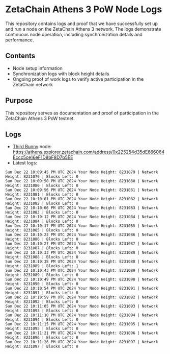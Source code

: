 # ZetaChain Athens 3 PoW Node Logs
This repository contains logs and proof that we have successfully set up and run a node on the ZetaChain Athens 3 network. The logs demonstrate continuous node operation, including synchronization details and performance.

## Contents
- Node setup information
- Synchronization logs with block height details
- Ongoing proof of work logs to verify active participation in the ZetaChain network

## Purpose
This repository serves as documentation and proof of participation in the ZetaChain Athens 3 PoW testnet.

## Logs

- [Third Bunny](https://thirdbunny.xyz/) node: https://athens.explorer.zetachain.com/address/0x225254d35dE666064Eccc5ce16eF1D8bF8D7b5EE
- Latest logs:
```
Sun Dec 22 10:09:45 PM UTC 2024 Your Node Height: 8231079 | Network Height: 8231079 | Blocks Left: 0
Sun Dec 22 10:09:50 PM UTC 2024 Your Node Height: 8231080 | Network Height: 8231080 | Blocks Left: 0
Sun Dec 22 10:09:56 PM UTC 2024 Your Node Height: 8231081 | Network Height: 8231081 | Blocks Left: 0
Sun Dec 22 10:10:01 PM UTC 2024 Your Node Height: 8231082 | Network Height: 8231082 | Blocks Left: 0
Sun Dec 22 10:10:06 PM UTC 2024 Your Node Height: 8231083 | Network Height: 8231083 | Blocks Left: 0
Sun Dec 22 10:10:12 PM UTC 2024 Your Node Height: 8231084 | Network Height: 8231084 | Blocks Left: 0
Sun Dec 22 10:10:17 PM UTC 2024 Your Node Height: 8231085 | Network Height: 8231085 | Blocks Left: 0
Sun Dec 22 10:10:22 PM UTC 2024 Your Node Height: 8231086 | Network Height: 8231086 | Blocks Left: 0
Sun Dec 22 10:10:27 PM UTC 2024 Your Node Height: 8231087 | Network Height: 8231087 | Blocks Left: 0
Sun Dec 22 10:10:33 PM UTC 2024 Your Node Height: 8231088 | Network Height: 8231088 | Blocks Left: 0
Sun Dec 22 10:10:38 PM UTC 2024 Your Node Height: 8231088 | Network Height: 8231089 | Blocks Left: 1
Sun Dec 22 10:10:43 PM UTC 2024 Your Node Height: 8231089 | Network Height: 8231089 | Blocks Left: 0
Sun Dec 22 10:10:49 PM UTC 2024 Your Node Height: 8231090 | Network Height: 8231090 | Blocks Left: 0
Sun Dec 22 10:10:54 PM UTC 2024 Your Node Height: 8231091 | Network Height: 8231091 | Blocks Left: 0
Sun Dec 22 10:10:59 PM UTC 2024 Your Node Height: 8231092 | Network Height: 8231092 | Blocks Left: 0
Sun Dec 22 10:11:05 PM UTC 2024 Your Node Height: 8231093 | Network Height: 8231093 | Blocks Left: 0
Sun Dec 22 10:11:10 PM UTC 2024 Your Node Height: 8231094 | Network Height: 8231094 | Blocks Left: 0
Sun Dec 22 10:11:15 PM UTC 2024 Your Node Height: 8231095 | Network Height: 8231095 | Blocks Left: 0
Sun Dec 22 10:11:21 PM UTC 2024 Your Node Height: 8231096 | Network Height: 8231096 | Blocks Left: 0
Sun Dec 22 10:11:26 PM UTC 2024 Your Node Height: 8231097 | Network Height: 8231097 | Blocks Left: 0
```
